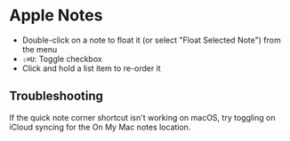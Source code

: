 # Apple Notes

- Double-click on a note to float it (or select "Float Selected Note") from the menu
- `⇧⌘U`: Toggle checkbox
- Click and hold a list item to re-order it

## Troubleshooting

If the quick note corner shortcut isn't working on macOS, try toggling on iCloud syncing for the On My Mac notes location.
